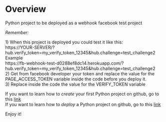 # Overview
Python project to be deployed as a webhook facebook test project

*Remember:* 
 <br>
 <p>
   1) When this project is deployed you could test it like this: <br>
https://YOUR-SERVER/?hub.verify_token=my_verify_token_12345&hub.challenge=test_challenge2
 <br>
Example
 <br>
https://fb-webhook-test-d0288ef8dc14.herokuapp.com/?hub.verify_token=my_verify_token_12345&hub.challenge=test_challenge2
 <br>
2) Get from facebook developer your token and replace the value for the PAGE_ACCESS_TOKEN variable inside the code before you deploy it.
<br>
3) Replace inside the code the value for the VERIFY_TOKEN variable
 </p>
  
<p>

  If you want to learn how to _create_ your first Python project on github, go to this [link](https://docs.google.com/document/d/1WwO2EQ2gNxqrg-wjGAHqmeyfV9FfvQbikJkWNpY2DKE/edit?usp=sharing)
  <br>
If you want to learn how to _deploy_ a Python project on github, go to this  [link](https://docs.google.com/document/d/1tmm6fxwdUKZV3TGuZ2EhYP6aMBcWWp3T8EcElIt92UU/edit?usp=sharing)
<br>
  
</p> 
Enjoy it!

